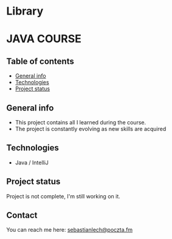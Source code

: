 # Library
# JAVA COURSE

## Table of contents
* [General info](#general-info)
* [Technologies](#technologies)
* [Project status](#project-status)

## General info
- This project contains all I learned during the course.
- The project is constantly evolving as new skills are acquired

## Technologies
- Java / IntelliJ

## Project status
Project is not complete, I'm still working on it.

## Contact
You can reach me here: <a href="mailto:sebastianlech@poczta.fm">sebastianlech@poczta.fm</a>
